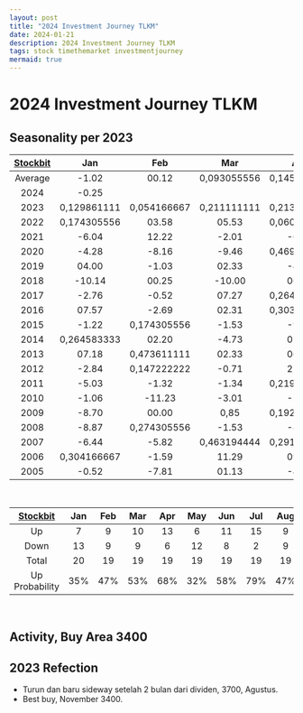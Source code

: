 ```yaml
---
layout: post
title: "2024 Investment Journey TLKM"
date: 2024-01-21
description: 2024 Investment Journey TLKM
tags: stock timethemarket investmentjourney
mermaid: true
---
```


# 2024 Investment Journey TLKM


## Seasonality per 2023

|[Stockbit](https://stockbit.com/symbol/TLKM/seasonality)|Jan|Feb|Mar|Apr|May|Jun|Jul|Aug|Sep|Oct|Nov|Dec|Year|
|:-:|:-:|:-:|:-:|:-:|:-:|:-:|:-:|:-:|:-:|:-:|:-:|:-:|:-:|
Average|-1.02|00.12|0,093055556|0,145138889|-1.51|00.52|05.09|-0.27|0,051388889|-2.52|0,093055556|0,133333333|09.27
2024|-0.25||||||||||||-0.25
2023|0,129861111|0,054166667|0,211111111|0,213888889|-4.94|-0.99|-7.00|00.27|00.54|-6.93|0,343055556|05.05|05.33
2022|0,174305556|03.58|05.53|0,060416667|-6.71|-7.19|0,260416667|0,347222222|-2.19|-1.57|-7.97|-7.18|-7.64
2021|-6.04|12.22|-2.01|-6.43|07.50|-8.43|0,143055556|0,231944444|08.53|0,151388889|05.00|01.25|0,922916667
2020|-4.28|-8.16|-9.46|0,469444444|-10.00|-3.17|00.00|-6.23|-10.49|02.34|23.28|02.48|-16.62
2019|04.00|-1.03|02.33|-4.05|0,145833333|06.15|0,184722222|03.49|-3.15|-4.64|-4.38|01.02|0,26875
2018|-10.14|00.25|-10.00|06.39|-8.09|06.53|-4.80|-2.24|04.30|0,261805556|-4.42|0,104166667|-15.35
2017|-2.76|-0.52|07.27|0,264583333|-0.46|0,188194444|0,177777778|00.00|-0.21|-13.89|0,151388889|0,31875|12.41
2016|07.57|-2.69|02.31|0,303472222|04.23|07.57|06.28|-0.47|02.38|-2.09|-10.43|05.29|29.22.00
2015|-1.22|0,174305556|-1.53|-9.52|0,388888889|0,152083333|00.34|-2.38|-7.84|01.32|09.33|0,275694444|0,335416667
2014|0,264583333|02.20|-4.73|02.26|0,589583333|-4.27|07.51|00.57|09.38|-5.66|0,134027778|01.42|31.72
2013|07.18|0,473611111|02.33|06.36|-5.56|0,097916667|0,2625|-7.56|-4.55|0,520833333|-7.45|-1.15|0,804166667
2012|-2.84|0,147222222|-0.71|21.43|-8.24|04.49|0,504166667|02.20|0,084027778|03.17|-7.69|00.56|29.29.00
2011|-5.03|-1.32|-1.34|0,219444444|00.00|-4.55|00.00|-1.36|0,224305556|-2.63|-0.68|-4.08|-11.88
2010|-1.06|-11.23|-3.01|-2.48|-1.27|-0.65|0,426388889|02.37|06.36|-1.09|-12.64|00.00|-15.87
2009|-8.70|00.00|0,85|0,192361111|-5.10|0,046527778|19.33|-6.15|0,151388889|-2.89|07.14|05.00|32.17.00
2008|-8.87|0,274305556|-1.53|-8.29|-8.47|-9.88|05.48|0,1875|-10.62|-24.48|08.33|0,774305556|-31.34
2007|-6.44|-5.82|0,463194444|0,291666667|-9.05|03.14|0,590972222|-3.12|01.38|-2.27|-5.58|00.00|-0.49
2006|0,304166667|-1.59|11.29|09.42|-6.62|04.26|01.36|06.04|0,316666667|-0.59|0,768055556|02.02|69.75
2005|-0.52|-7.81|01.13|-4.47|0,386805556|07.53|11.00|-7.21|0,186111111|-6.54|10.00|07.27|21.03

<br />

|[Stockbit](https://stockbit.com/symbol/TLKM/seasonality)|Jan|Feb|Mar|Apr|May|Jun|Jul|Aug|Sep|Oct|Nov|Dec|Year|
|:-:|:-:|:-:|:-:|:-:|:-:|:-:|:-:|:-:|:-:|:-:|:-:|:-:|:-:|
Up|7|9|10|13|6|11|15|9|12|6|10|14|12
Down|13|9|9|6|12|8|2|9|7|13|9|3|8
Total|20|19|19|19|19|19|19|19|19|19|19|19|20
Up Probability|35%|47%|53%|68%|32%|58%|79%|47%|63%|32%|53%|74%|60%

<br />

## Activity, Buy Area 3400


## 2023 Refection
- Turun dan baru sideway setelah 2 bulan dari dividen, 3700, Agustus.
- Best buy, November 3400.